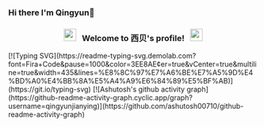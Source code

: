 ### Hi there I'm Qingyun👋

<!--
**qingyunjianying/qingyunjianying** is a ✨ _special_ ✨ repository because its `README.md` (this file) appears on your GitHub profile.

Here are some ideas to get you started:

- 🔭 I’m currently working on ...
- 🌱 I’m currently learning ...
- 👯 I’m looking to collaborate on ...
- 🤔 I’m looking for help with ...
- 💬 Ask me about ...
- 📫 How to reach me: ...
- 😄 Pronouns: ...
- ⚡ Fun fact: ...
-->
<h3 align="center">
  <img src="https://emoji.discord.st/emojis/768b108d-274f-4f44-a634-8477b16efce7.gif" width="25">
  &nbsp; Welcome to 西贝's profile! &nbsp;
  <img src="https://emoji.discord.st/emojis/768b108d-274f-4f44-a634-8477b16efce7.gif" width="25">
</h3>
[![Typing SVG](https://readme-typing-svg.demolab.com?font=Fira+Code&pause=1000&color=3EE8AE&center=true&vCenter=true&multiline=true&width=435&lines=%E8%8C%97%E7%A6%BE%E7%A5%9D%E4%BD%A0%E4%BB%8A%E5%A4%A9%E6%84%89%E5%BF%AB)](https://git.io/typing-svg)
[![Ashutosh's github activity graph](https://github-readme-activity-graph.cyclic.app/graph?username=qingyunjianying)](https://github.com/ashutosh00710/github-readme-activity-graph)
